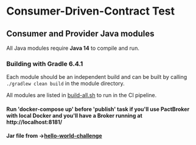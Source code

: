 # Consumer-Driven-Contract Test 

## Consumer and Provider Java modules

All Java modules require **Java 14** to compile and run.

### Building with Gradle 6.4.1

Each module should be an independent build and can be built by calling `./gradlew clean build` in the module directory. 

All modules are listed in [build-all.sh](build-all.sh) to run in the CI pipeline.

#### Run 'docker-compose up' before 'publish' task if you'll use PactBroker with local Docker and you'll have a Broker running at http://localhost:8181/

#### Jar file  from ->[hello-world-challenge](https://github.com/letsrokk/hello-world-challenge)